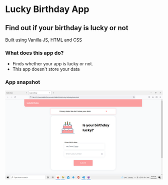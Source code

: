 # Lucky Birthday App

## Find out if your birthday is lucky or not

Built using Vanilla JS, HTML and CSS

### What does this app do?
- Finds whether your app is lucky or not.
- This app doesn't store your data

### App snapshot
![screenshot](./assets/screenshot.png)